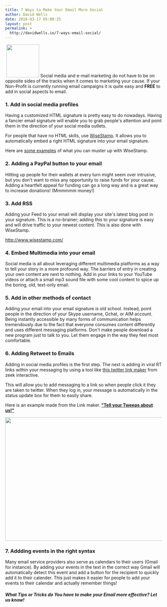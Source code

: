 ```yaml
---
title: 7 Ways to Make Your Email More Social
author: David Wells
date: 2010-03-17 05:00:25
layout: post
permalink: >
  http://davidwells.io/7-ways-email-social/
---
```

<a href="https://s3-us-west-2.amazonaws.com/assets.davidwells.io/legacy/2010/04/emailIcon.png"><img class="size-thumbnail wp-image-1483 alignleft" style="margin-left: 4px; margin-right: 4px;" title="emailIcon" src="https://s3-us-west-2.amazonaws.com/assets.davidwells.io/legacy/2010/03/emailIcon-150x150.png" alt="" width="105" height="105" /></a>Social media and e-mail marketing do not have to be on opposite sides of the tracks when it comes to marketing your cause. If your Non-Profit is currently running email campaigns it is quite easy and <strong>FREE</strong> to add in social aspects to email.
<h3>1. Add in social media profiles</h3>
Having a customized HTML signature is pretty easy to do nowadays. Having a fancier email signature will enable you to grab people's attention and point them in the direction of your social media outlets.

For people that have no HTML skills, use <a href="http://www.wisestamp.com/">WiseStamp</a>. It allows you to automatically embed a right HTML signature into your email signature.

Here are <a href="http://wisestamp.com/goodies/category/signature-examples/">some examples</a> of what you can muster up with WiseStamp.

<h3>2. Adding a PayPal button to your email</h3>
Hitting up people for their wallets at every turn might seem over intrusive, but you don't want to miss any opportunity to raise funds for your cause. Adding a heartfelt appeal for funding can go a long way and is a great way to increase donations! (Mmmmmm money!)
<h3>3. Add RSS</h3>
Adding your Feed to your email will display your site's latest blog post in your signature. This is a no-brainer; adding this to your signature is easy and will drive traffic to your newest content. This is also done with WiseStamp.

<a href="http://www.wisestamp.com/">http://www.wisestamp.com/</a>
<h3>4. Embed Multimedia into your email</h3>
Social media is all about leveraging different multimedia platforms as a way to tell your story in a more profound way. The barriers of entry in creating your own content are next to nothing. Add in your links to your YouTube videos or attach a small mp3 sound file with some cool content to spice up the boring, old, text-only email.
<h3>5. Add in other methods of contact</h3>
Adding your email into your email signature is old school. Instead, point people in the direction of your Skype username, Gchat, or AIM account. Being instantly accessible by many forms of communication helps tremendously due to the fact that everyone consumes content differently and uses different messaging platforms. Don't make people download a new program just to talk to you. Let them engage in the way they feel most comfortable.
<h3>6. Adding Retweet to Emails</h3>
Adding in social media profiles is the first step. The next is adding in viral RT links within your messaging by using a tool like <a href=" http://zeek.com/create-a-status-update-url-for-twitter/">this twitter link maker</a> from zeek interactive.

This will allow you to add messaging to a link so when people click it they are taken to twitter. When they log in, your message is automatically in the status update box for them to easily share.

Here is an example made from the Link maker.<strong> <a href="http://tinyurl.com/yhkdaxe">"Tell your Tweeps about us!"</a></strong>
<p><a href="https://s3-us-west-2.amazonaws.com/assets.davidwells.io/legacy/2010/03/zeek.png"><img class="aligncenter size-full wp-image-912" title="zeek" src="https://s3-us-west-2.amazonaws.com/assets.davidwells.io/legacy/2010/03/zeek.png" alt="" width="520" height="395" /></a></p>

<h3>7. Addding events in the right syntax</h3>
Many email service providers also serve as calendars to their users (Gmail for instance). By adding your events in the text in the correct way Gmail will automatically detect this event and add a button for the recipient to quickly add it to their calender. This just makes it easier for people to add your events to their calendar and actually remember things!
<h5>What Tips or Tricks do You have to make your Email more effective? Let us know!</h5>
